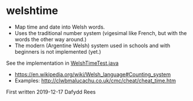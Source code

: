 # welshtime

- Map time and date into Welsh words.
- Uses the traditional number system (vigesimal like French, but with the words the other way around.)
- The modern (Argentine Welsh) system used in schools and with beginners is not implemented (yet.)

See the implementation in [WelshTimeTest.java](/app/src/test/java/net/dafydd/welshtime/WelshTimeTest.java)


- https://en.wikipedia.org/wiki/Welsh_language#Counting_system
- Examples: http://clwbmalucachu.co.uk/cmc/cheat/cheat_time.htm


First written 2019-12-17 
Dafydd Rees

